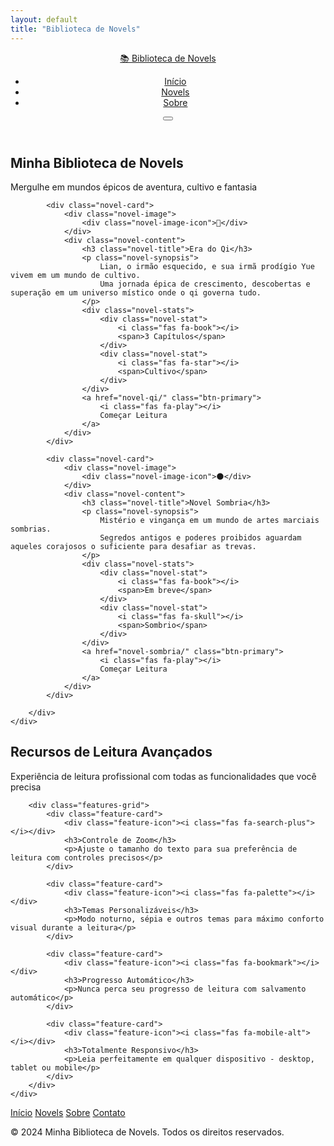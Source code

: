 ```yaml
---
layout: default
title: "Biblioteca de Novels"
---
```


<div class="reading-progress"></div>

<header class="header">
    <div class="nav-container">
        <a href="#" class="logo">📚 Biblioteca de Novels</a>
        <nav>
            <ul class="nav-menu">
                <li><a href="#home">Início</a></li>
                <li><a href="#novels">Novels</a></li>
                <li><a href="#about">Sobre</a></li>
            </ul>
        </nav>
        <button class="menu-toggle" onclick="toggleMobileMenu()">
            <i class="fas fa-bars"></i>
        </button>
    </div>
</header>

<div class="overlay" id="mobileOverlay" onclick="toggleMobileMenu()"></div>

<section class="hero" id="home">
    <div class="hero-content">
        <h1>Minha Biblioteca de Novels</h1>
        <p>Mergulhe em mundos épicos de aventura, cultivo e fantasia</p>
    </div>
</section>

<section class="novels-section" id="novels">
    <div class="container">
        <div class="novels-grid">
            
            <div class="novel-card">
                <div class="novel-image">
                    <div class="novel-image-icon">🌸</div>
                </div>
                <div class="novel-content">
                    <h3 class="novel-title">Era do Qi</h3>
                    <p class="novel-synopsis">
                        Lian, o irmão esquecido, e sua irmã prodígio Yue vivem em um mundo de cultivo. 
                        Uma jornada épica de crescimento, descobertas e superação em um universo místico onde o qi governa tudo.
                    </p>
                    <div class="novel-stats">
                        <div class="novel-stat">
                            <i class="fas fa-book"></i>
                            <span>3 Capítulos</span>
                        </div>
                        <div class="novel-stat">
                            <i class="fas fa-star"></i>
                            <span>Cultivo</span>
                        </div>
                    </div>
                    <a href="novel-qi/" class="btn-primary">
                        <i class="fas fa-play"></i>
                        Começar Leitura
                    </a>
                </div>
            </div>

            <div class="novel-card">
                <div class="novel-image">
                    <div class="novel-image-icon">🌑</div>
                </div>
                <div class="novel-content">
                    <h3 class="novel-title">Novel Sombria</h3>
                    <p class="novel-synopsis">
                        Mistério e vingança em um mundo de artes marciais sombrias. 
                        Segredos antigos e poderes proibidos aguardam aqueles corajosos o suficiente para desafiar as trevas.
                    </p>
                    <div class="novel-stats">
                        <div class="novel-stat">
                            <i class="fas fa-book"></i>
                            <span>Em breve</span>
                        </div>
                        <div class="novel-stat">
                            <i class="fas fa-skull"></i>
                            <span>Sombrio</span>
                        </div>
                    </div>
                    <a href="novel-sombria/" class="btn-primary">
                        <i class="fas fa-play"></i>
                        Começar Leitura
                    </a>
                </div>
            </div>

        </div>
    </div>
</section>

<section class="features-section">
    <div class="container">
        <div class="features-header">
            <h2>Recursos de Leitura Avançados</h2>
            <p>Experiência de leitura profissional com todas as funcionalidades que você precisa</p>
        </div>
        
        <div class="features-grid">
            <div class="feature-card">
                <div class="feature-icon"><i class="fas fa-search-plus"></i></div>
                <h3>Controle de Zoom</h3>
                <p>Ajuste o tamanho do texto para sua preferência de leitura com controles precisos</p>
            </div>
            
            <div class="feature-card">
                <div class="feature-icon"><i class="fas fa-palette"></i></div>
                <h3>Temas Personalizáveis</h3>
                <p>Modo noturno, sépia e outros temas para máximo conforto visual durante a leitura</p>
            </div>
            
            <div class="feature-card">
                <div class="feature-icon"><i class="fas fa-bookmark"></i></div>
                <h3>Progresso Automático</h3>
                <p>Nunca perca seu progresso de leitura com salvamento automático</p>
            </div>
            
            <div class="feature-card">
                <div class="feature-icon"><i class="fas fa-mobile-alt"></i></div>
                <h3>Totalmente Responsivo</h3>
                <p>Leia perfeitamente em qualquer dispositivo - desktop, tablet ou mobile</p>
            </div>
        </div>
    </div>
</section>

<footer class="footer">
    <div class="container">
        <div class="footer-content">
            <div class="footer-links">
                <a href="#"><i class="fas fa-home"></i> Início</a>
                <a href="#"><i class="fas fa-book"></i> Novels</a>
                <a href="#"><i class="fas fa-info-circle"></i> Sobre</a>
                <a href="#"><i class="fas fa-envelope"></i> Contato</a>
            </div>
        </div>
        <p>&copy; 2024 Minha Biblioteca de Novels. Todos os direitos reservados.</p>
    </div>
</footer>

<script>
// Menu mobile
function toggleMobileMenu() {
    const nav = document.querySelector('nav');
    const overlay = document.getElementById('mobileOverlay');
    const toggle = document.querySelector('.menu-toggle');
    
    nav.classList.toggle('active');
    overlay.classList.toggle('active');
    
    // Animação do botão
    const icon = toggle.querySelector('i');
    if (nav.classList.contains('active')) {
        icon.className = 'fas fa-times';
    } else {
        icon.className = 'fas fa-bars';
    }
}

// Smooth scroll para links da nav
document.querySelectorAll('a[href^="#"]').forEach(anchor => {
    anchor.addEventListener('click', function (e) {
        e.preventDefault();
        const target = document.querySelector(this.getAttribute('href'));
        if (target) {
            target.scrollIntoView({
                behavior: 'smooth',
                block: 'start'
            });
            // Fechar menu mobile se estiver aberto
            if (document.querySelector('nav').classList.contains('active')) {
                toggleMobileMenu();
            }
        }
    });
});

// Barra de progresso de leitura
window.addEventListener('scroll', function() {
    let scrollTop = document.documentElement.scrollTop || document.body.scrollTop;
    let scrollHeight = document.documentElement.scrollHeight - document.documentElement.clientHeight;
    let progress = (scrollTop / scrollHeight) * 100;
    document.documentElement.style.setProperty('--scroll', progress + '%');
});

// Animações de scroll
const observerOptions = {
    threshold: 0.1,
    rootMargin: '0px 0px -50px 0px'
};

const observer = new IntersectionObserver((entries) => {
    entries.forEach(entry => {
        if (entry.isIntersecting) {
            entry.target.style.animation = 'fadeInUp 0.6s ease-out forwards';
        }
    });
}, observerOptions);

// Observar cards e elementos
document.addEventListener('DOMContentLoaded', function() {
    document.querySelectorAll('.novel-card, .feature-card').forEach(card => {
        card.style.opacity = '0';
        card.style.transform = 'translateY(30px)';
        observer.observe(card);
    });
});
</script>

<!-- CSS e JS externos -->
<link rel="stylesheet" href="{{ site.baseurl }}/assets/css/style.css">
<link href="https://cdnjs.cloudflare.com/ajax/libs/font-awesome/6.4.0/css/all.min.css" rel="stylesheet">
<script src="{{ site.baseurl }}/assets/js/main.js"></script>